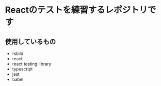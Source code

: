 # Reactのテストを練習するレポジトリです

## 使用しているもの

- rsbild
- react
- react testing library
- typescript
- jest
- babel
